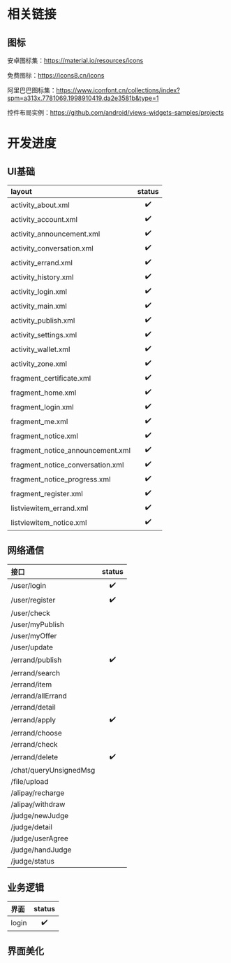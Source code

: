 # 相关链接

## 图标

安卓图标集：https://material.io/resources/icons

免费图标：https://icons8.cn/icons

阿里巴巴图标集：https://www.iconfont.cn/collections/index?spm=a313x.7781069.1998910419.da2e3581b&type=1

控件布局实例：https://github.com/android/views-widgets-samples/projects

# 开发进度

## UI基础

| layout                           | status |
| :------------------------------- | :----: |
| activity_about.xml               |   ✔️   |
| activity_account.xml             |   ✔️   |
| activity_announcement.xml        |   ✔️   |
| activity_conversation.xml        |   ✔️   |
| activity_errand.xml              |   ✔️   |
| activity_history.xml             |   ✔️   |
| activity_login.xml               |   ✔️   |
| activity_main.xml                |   ✔️   |
| activity_publish.xml             |   ✔️   |
| activity_settings.xml            |   ✔️   |
| activity_wallet.xml              |   ✔️   |
| activity_zone.xml                |   ✔️   |
| fragment_certificate.xml         |   ✔️   |
| fragment_home.xml                |   ✔️   |
| fragment_login.xml               |   ✔️   |
| fragment_me.xml                  |   ✔️   |
| fragment_notice.xml              |   ✔️   |
| fragment_notice_announcement.xml |   ✔️   |
| fragment_notice_conversation.xml |   ✔️   |
| fragment_notice_progress.xml     |   ✔️   |
| fragment_register.xml            |   ✔️   |
| listviewitem_errand.xml          |   ✔️   |
| listviewitem_notice.xml          |   ✔️   |

## 网络通信

| 接口                   | status |
| :--------------------- | :----: |
| /user/login            |   ✔️    |
| /user/register         |   ✔️   |
| /user/check            |        |
| /user/myPublish        |        |
| /user/myOffer          |        |
| /user/update           |        |
| /errand/publish        |   ✔️   |
| /errand/search         |        |
| /errand/item           |        |
| /errand/allErrand      |        |
| /errand/detail         |        |
| /errand/apply          |   ✔️   |
| /errand/choose         |        |
| /errand/check          |        |
| /errand/delete         |   ✔️   |
| /chat/queryUnsignedMsg |        |
| /file/upload           |        |
| /alipay/recharge       |        |
| /alipay/withdraw       |        |
| /judge/newJudge        |        |
| /judge/detail          |        |
| /judge/userAgree       |        |
| /judge/handJudge       |        |
| /judge/status          |        |


## 业务逻辑

| 界面 |status|
| :--- |:----:|
|login |  ✔️ |

## 界面美化
